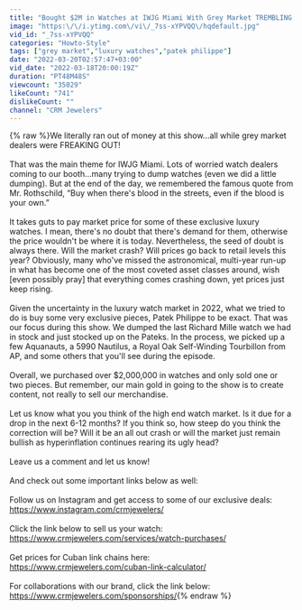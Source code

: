 ```yaml
---
title: "Bought $2M in Watches at IWJG Miami With Grey Market TREMBLING! | CRM Life E51"
image: "https:\/\/i.ytimg.com\/vi\/_7ss-xYPVQQ\/hqdefault.jpg"
vid_id: "_7ss-xYPVQQ"
categories: "Howto-Style"
tags: ["grey market","luxury watches","patek philippe"]
date: "2022-03-20T02:57:47+03:00"
vid_date: "2022-03-18T20:00:19Z"
duration: "PT48M48S"
viewcount: "35029"
likeCount: "741"
dislikeCount: ""
channel: "CRM Jewelers"
---
```

{% raw %}We literally ran out of money at this show...all while grey market dealers were FREAKING OUT!<br /><br />That was the main theme for IWJG Miami. Lots of worried watch dealers coming to our booth...many trying to dump watches (even we did a little dumping). But at the end of the day, we remembered the famous quote from Mr. Rothschild, “Buy when there's blood in the streets, even if the blood is your own.”<br /><br />It takes guts to pay market price for some of these exclusive luxury watches. I mean, there's no doubt that there's demand for them, otherwise the price wouldn't be where it is today. Nevertheless, the seed of doubt is always there. Will the market crash? Will prices go back to retail levels this year? Obviously, many who've missed the astronomical, multi-year run-up in what has become one of the most coveted asset classes around, wish [even possibly pray] that everything comes crashing down, yet prices just keep rising.<br /><br />Given the uncertainty in the luxury watch market in 2022, what we tried to do is buy some very exclusive pieces, Patek Philippe to be exact. That was our focus during this show. We dumped the last Richard Mille watch we had in stock and just stocked up on the Pateks. In the process, we picked up a few Aquanauts, a 5990 Nautilus, a Royal Oak Self-Winding Tourbillon from AP, and some others that you'll see during the episode.<br /><br />Overall, we purchased over $2,000,000 in watches and only sold one or two pieces. But remember, our main gold in going to the show is to create content, not really to sell our merchandise.<br /><br />Let us know what you you think of the high end watch market. Is it due for a drop in the next 6-12 months? If you think so, how steep do you think the correction will be? Will it be an all out crash or will the market just remain bullish as hyperinflation continues rearing its ugly head?<br /><br />Leave us a comment and let us know!<br /><br />And check out some important links below as well:<br /><br />Follow us on Instagram and get access to some of our exclusive deals:<br /><a rel="nofollow" target="blank" href="https://www.instagram.com/crmjewelers/">https://www.instagram.com/crmjewelers/</a> <br /><br />Click the link below to sell us your watch:<br /><a rel="nofollow" target="blank" href="https://www.crmjewelers.com/services/watch-purchases/">https://www.crmjewelers.com/services/watch-purchases/</a><br /><br />Get prices for Cuban link chains here:<br /><a rel="nofollow" target="blank" href="https://www.crmjewelers.com/cuban-link-calculator/">https://www.crmjewelers.com/cuban-link-calculator/</a><br /><br />For collaborations with our brand, click the link below:<br /><a rel="nofollow" target="blank" href="https://www.crmjewelers.com/sponsorships/">https://www.crmjewelers.com/sponsorships/</a>{% endraw %}
